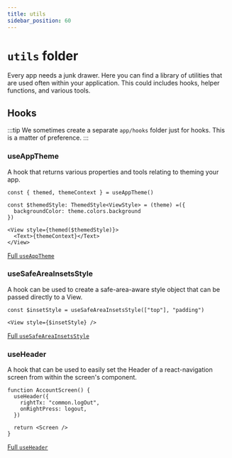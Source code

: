 ```yaml
---
title: utils
sidebar_position: 60
---
```


# `utils` folder

Every app needs a junk drawer. Here you can find a library of utilities that are used often within your application. This could includes hooks, helper functions, and various tools.

## Hooks

:::tip
We sometimes create a separate `app/hooks` folder just for hooks. This is a matter of preference.
:::

### useAppTheme

A hook that returns various properties and tools relating to theming your app.

```tsx
const { themed, themeContext } = useAppTheme()

const $themedStyle: ThemedStyle<ViewStyle> = (theme) =({
  backgroundColor: theme.colors.background
})

<View style={themed($themedStyle)}>
  <Text>{themeContext}</Text>
</View>
```

[Full `useAppTheme`](./useAppTheme.tsx.md)

### useSafeAreaInsetsStyle

A hook can be used to create a safe-area-aware style object that can be passed directly to a View.

```tsx
const $insetStyle = useSafeAreaInsetsStyle(["top"], "padding")

<View style={$insetStyle} />
```

[Full `useSafeAreaInsetsStyle`](./useSafeAreaInsetsStyle.ts.md)

### useHeader

A hook that can be used to easily set the Header of a react-navigation screen from within the screen's component.

```tsx
function AccountScreen() {
  useHeader({
    rightTx: "common.logOut",
    onRightPress: logout,
  })

  return <Screen />
}
```

[Full `useHeader`](./useHeader.tsx.md)
